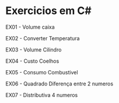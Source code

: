 # Exercicios em C#
<p>EX01 - Volume caixa<p>
<p>EX02 - Converter Temperatura<p>
<p>EX03 - Volume Cilindro<p>
<p>EX04 - Custo Coelhos<p>
<p>EX05 - Consumo Combustivel<p>
<p>EX06 - Quadrado Diferença entre 2 numeros<p>
<p>EX07 - Distributiva 4 numeros<p>
